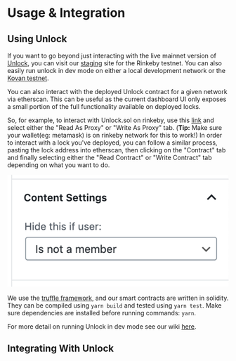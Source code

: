 # Usage & Integration

## Using Unlock

If you want to go beyond just interacting with the live mainnet version of [Unlock](https://unlock-protocol.com/), you can visit our [staging](https://staging.unlock-protocol.com/) site for the Rinkeby testnet. You can also easily run unlock in dev mode on either a local development network or the [Kovan testnet](https://github.com/unlock-protocol/unlock/wiki/Running-Unlock-in-dev#running-unlock-on-kovan-testnet).

You can also interact with the deployed Unlock contract for a given network via etherscan. This can be useful as the current dashboard UI only exposes a small portion of the full functionality available on deployed locks. 

So, for example, to interact with Unlock.sol on rinkeby, use this [link](https://rinkeby.etherscan.io/address/0xd8c88be5e8eb88e38e6ff5ce186d764676012b0b#code) and select either the "Read As Proxy" or "Write As Proxy" tab. \(**Tip:** Make sure your wallet\(eg: metamask\) is on rinkeby network for this to work!\) In order to interact with a lock you've deployed, you can follow a similar process, pasting the lock address into etherscan, then clicking on the "Contract" tab and finally selecting  either the "Read Contract" or "Write Contract" tab depending on what you want to do.

![](../../.gitbook/assets/image%20%2812%29.png)

We use the [truffle framework](http://truffleframework.com/), and our smart contracts are written in solidity. They can be compiled using `yarn build` and tested using `yarn test`. Make sure dependencies are installed before running commands: `yarn`. 

For more detail on running Unlock in dev mode see our wiki [here](https://github.com/unlock-protocol/unlock/wiki/Running-Unlock-in-dev).

## Integrating With Unlock

